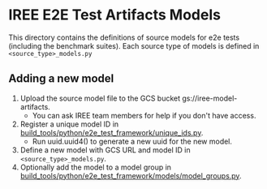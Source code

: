 # IREE E2E Test Artifacts Models

This directory contains the definitions of source models for e2e tests
(including the benchmark suites). Each source type of models is defined in
`<source_type>_models.py`

## Adding a new model

1.  Upload the source model file to the GCS bucket gs://iree-model-artifacts.
    -   You can ask IREE team members for help if you don't have access.
2.  Register a unique model ID in
    [build_tools/python/e2e_test_framework/unique_ids.py](/build_tools/python/e2e_test_framework/unique_ids.py).
    -   Run uuid.uuid4() to generate a new uuid for the new model.
3.  Define a new model with GCS URL and model ID in `<source_type>_models.py`.
4.  Optionally add the model to a model group in
    [build_tools/python/e2e_test_framework/models/model_groups.py](/build_tools/python/e2e_test_framework/models/model_groups.py).
